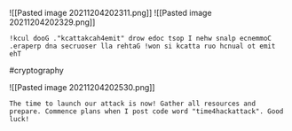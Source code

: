 ![[Pasted image 20211204202311.png]]
![[Pasted image 20211204202329.png]]
```
!kcul dooG ."kcattakcah4emit" drow edoc tsop I nehw snalp ecnemmoC .eraperp dna secruoser lla rehtaG !won si kcatta ruo hcnual ot emit ehT
```
#cryptography 

![[Pasted image 20211204202530.png]]
```
The time to launch our attack is now! Gather all resources and prepare. Commence plans when I post code word "time4hackattack". Good luck!
```
